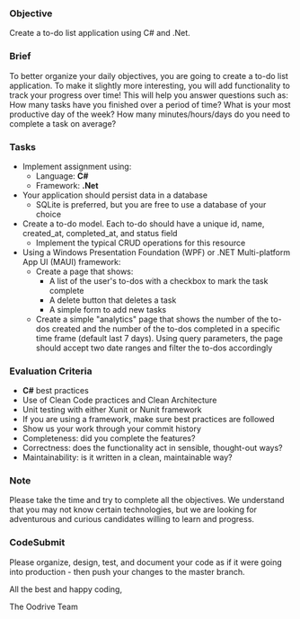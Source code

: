 ### Objective

Create a to-do list application using C# and .Net.

### Brief

To better organize your daily objectives, you are going to create a to-do list application. To make it slightly more interesting, you will add functionality to track your progress over time! This will help you answer questions such as: How many tasks have you finished over a period of time? What is your most productive day of the week? How many minutes/hours/days do you need to complete a task on average?

### Tasks

-   Implement assignment using:
    -   Language: **C#**
    -   Framework: **.Net**
-   Your application should persist data in a database
    -   SQLite is preferred, but you are free to use a database of your choice
-   Create a to-do model. Each to-do should have a unique id, name, created_at, completed_at, and status field
    -   Implement the typical CRUD operations for this resource
-   Using a Windows Presentation Foundation (WPF) or .NET Multi-platform App UI (MAUI) framework:
    -   Create a page that shows:
        -   A list of the user's to-dos with a checkbox to mark the task complete
        -   A delete button that deletes a task
        -   A simple form to add new tasks
    -   Create a simple "analytics" page that shows the number of the to-dos created and the number of the to-dos completed in a specific time frame (default last 7 days). Using query parameters, the page should accept two date ranges and filter the to-dos accordingly

### Evaluation Criteria

-   **C#** best practices
-   Use of Clean Code practices and Clean Architecture
-   Unit testing with either Xunit or Nunit framework
-   If you are using a framework, make sure best practices are followed
-   Show us your work through your commit history
-   Completeness: did you complete the features?
-   Correctness: does the functionality act in sensible, thought-out ways?
-   Maintainability: is it written in a clean, maintainable way?

### Note

Please take the time and try to complete all the objectives. We understand that you may not know certain technologies, but we are looking for adventurous and curious candidates willing to learn and progress.

### CodeSubmit

Please organize, design, test, and document your code as if it were going into production - then push your changes to the master branch. 

All the best and happy coding,

The Oodrive Team